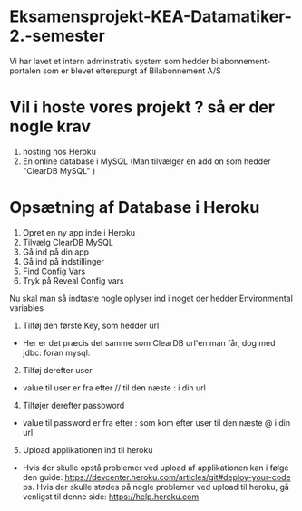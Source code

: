 # Eksamensprojekt-KEA-Datamatiker-2.-semester
Vi har lavet et intern adminstrativ system som hedder bilabonnement-portalen som er blevet efterspurgt af Bilabonnement A/S
# Vil i hoste vores projekt ? så er der nogle krav
1. hosting hos Heroku
2. En online database i MySQL (Man tilvælger en add on som hedder "ClearDB MySQL" )
# Opsætning af Database i Heroku
1. Opret en ny app inde i Heroku
2. Tilvælg ClearDB MySQL
3. Gå ind på din app
4. Gå ind på indstillinger
5. Find Config Vars
6. Tryk på Reveal Config vars

Nu skal man så indtaste nogle oplyser ind i noget der hedder Environmental variables
1. Tilføj den første Key, som hedder url
- Her er det præcis det samme som ClearDB url'en man får, dog med jdbc: foran mysql:
2. Tilføj derefter user
- value til user er fra efter // til den næste : i din url
4. Tilføjer derefter passoword
- value til password er fra efter : som kom efter user til den næste @ i din url.
5. Upload applikationen ind til heroku
- Hvis der skulle opstå problemer ved upload af applikationen kan i følge den guide: https://devcenter.heroku.com/articles/git#deploy-your-code
ps. Hvis der skulle stødes på nogle problemer ved upload til heroku, gå venligst til denne side: https://help.heroku.com
